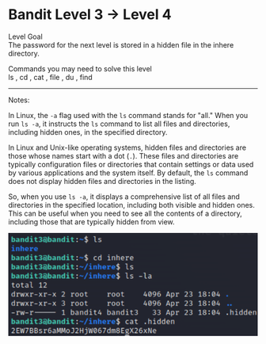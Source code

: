 # Bandit Level 3 → Level 4
Level Goal  
The password for the next level is stored in a hidden file in the inhere directory.

Commands you may need to solve this level  
ls , cd , cat , file , du , find
***
Notes:

In Linux, the `-a` flag used with the `ls` command stands for "all." When you run `ls -a`, it instructs the `ls` command to list all files and directories, including hidden ones, in the specified directory.

In Linux and Unix-like operating systems, hidden files and directories are those whose names start with a dot (`.`). These files and directories are typically configuration files or directories that contain settings or data used by various applications and the system itself. By default, the `ls` command does not display hidden files and directories in the listing.

So, when you use `ls -a`, it displays a comprehensive list of all files and directories in the specified location, including both visible and hidden ones. This can be useful when you need to see all the contents of a directory, including those that are typically hidden from view.

![Alt text](<Images/Level 4.png>)